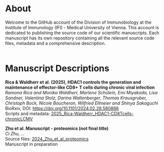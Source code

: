 # About
Welcome to the GitHub account of the Division of Immunobiology at the Institute of Immunology (IFI) - Medical University of Vienna. This account is dedicated to publishing the source code of our scientific manuscripts. Each manuscript has its own repository containing all the relevant source code files, metadata and a comprehensive description. <br><br>



# Manuscript Descriptions
**Rica & Waldherr et al. (2025), HDAC1 controls the generation and maintenance of effector-like CD8+ T cells during chronic viral infection**<br>
*Ramona Rica and Monika Waldherr, Marlene Schülein, Emi Miyakoda, Lisa Sandner, Valentina Stolz, Darina Waltenberger, Thomas Krausgruber, Christoph Bock, Nicole Boucheron, Wilfried Ellmeier and Shinya Sakaguchi*<br>
BioRxiv, DOI: https://doi.org/10.1101/2024.02.28.580886<br>
Scripts and metadata: [2025_Rica-Waldherr_HDAC1-CD8Tcells-chronicLCMV](https://github.com/medunivienna-IFI-immunobiology/2025_Rica-Waldherr_HDAC1-CD8Tcells-chronicLCMV)<br>

**Zhu et al. Manuscript - proteomics (not final title)**<br>
*Ci Zhu, ...*<br>
Source files: [2024_Zhu_et_al_proteomics](https://github.com/medunivienna-IFI-immunobiology/2024_Zhu_Tcell-activation-phospho-acetyl)<br>
Manuscript in preparation<br>

